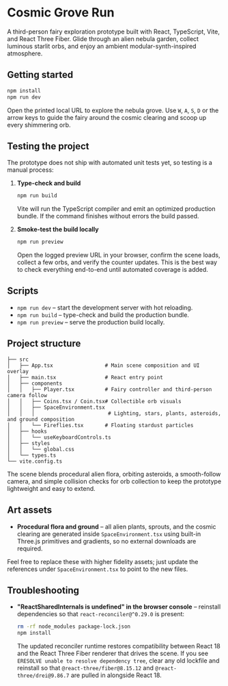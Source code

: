 # Cosmic Grove Run

A third-person fairy exploration prototype built with React, TypeScript, Vite, and React Three Fiber. Glide through an alien nebula garden, collect luminous starlit orbs, and enjoy an ambient modular-synth-inspired atmosphere.

## Getting started

```bash
npm install
npm run dev
```

Open the printed local URL to explore the nebula grove. Use `W`, `A`, `S`, `D` or the arrow keys to guide the fairy around the cosmic clearing and scoop up every shimmering orb.

## Testing the project

The prototype does not ship with automated unit tests yet, so testing is a manual process:

1. **Type-check and build**

   ```bash
   npm run build
   ```

   Vite will run the TypeScript compiler and emit an optimized production bundle. If the command finishes without errors the build passed.

2. **Smoke-test the build locally**

   ```bash
   npm run preview
   ```

   Open the logged preview URL in your browser, confirm the scene loads, collect a few orbs, and verify the counter updates. This is the best way to check everything end-to-end until automated coverage is added.

## Scripts

- `npm run dev` – start the development server with hot reloading.
- `npm run build` – type-check and build the production bundle.
- `npm run preview` – serve the production build locally.

## Project structure

```
├── src
│   ├── App.tsx                 # Main scene composition and UI overlay
│   ├── main.tsx                # React entry point
│   ├── components
│   │   ├── Player.tsx          # Fairy controller and third-person camera follow
│   │   ├── Coins.tsx / Coin.tsx# Collectible orb visuals
│   │   ├── SpaceEnvironment.tsx
│   │   │                        # Lighting, stars, plants, asteroids, and ground composition
│   │   └── Fireflies.tsx       # Floating stardust particles
│   ├── hooks
│   │   └── useKeyboardControls.ts
│   ├── styles
│   │   └── global.css
│   └── types.ts
└── vite.config.ts
```

The scene blends procedural alien flora, orbiting asteroids, a smooth-follow camera, and simple collision checks for orb collection to keep the prototype lightweight and easy to extend.

## Art assets

- **Procedural flora and ground** – all alien plants, sprouts, and the cosmic clearing are generated inside `SpaceEnvironment.tsx` using built-in Three.js primitives and gradients, so no external downloads are required.

Feel free to replace these with higher fidelity assets; just update the references under `SpaceEnvironment.tsx` to point to the new files.

## Troubleshooting

- **"ReactSharedInternals is undefined" in the browser console** – reinstall dependencies so that `react-reconciler@^0.29.0` is present:

  ```bash
  rm -rf node_modules package-lock.json
  npm install
  ```

  The updated reconciler runtime restores compatibility between React 18 and the React Three Fiber renderer that drives the scene. If you see `ERESOLVE unable to resolve dependency tree`, clear any old lockfile and reinstall so that `@react-three/fiber@8.15.12` and `@react-three/drei@9.86.7` are pulled in alongside React 18.
